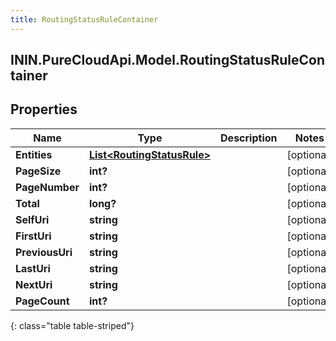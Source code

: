 ```yaml
---
title: RoutingStatusRuleContainer
---
```

## ININ.PureCloudApi.Model.RoutingStatusRuleContainer

## Properties

|Name | Type | Description | Notes|
|------------ | ------------- | ------------- | -------------|
| **Entities** | [**List&lt;RoutingStatusRule&gt;**](RoutingStatusRule.html) |  | [optional] |
| **PageSize** | **int?** |  | [optional] |
| **PageNumber** | **int?** |  | [optional] |
| **Total** | **long?** |  | [optional] |
| **SelfUri** | **string** |  | [optional] |
| **FirstUri** | **string** |  | [optional] |
| **PreviousUri** | **string** |  | [optional] |
| **LastUri** | **string** |  | [optional] |
| **NextUri** | **string** |  | [optional] |
| **PageCount** | **int?** |  | [optional] |
{: class="table table-striped"}



